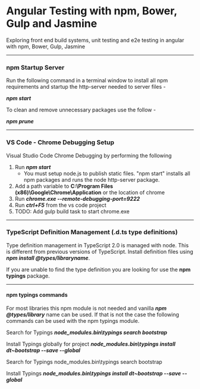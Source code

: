 # Angular Testing with npm, Bower, Gulp and Jasmine #
Exploring front end build systems, unit testing and e2e testing in angular with npm, Bower, Gulp, Jasmine

- - - - 

### npm Startup Server ###
Run the following command in a terminal window to install all npm requirements and startup the http-server needed
to server files -

___npm start___

To clean and remove unnecessary packages use the follow -

___npm prune___

- - - -

### VS Code - Chrome Debugging Setup ###
Visual Studio Code Chrome Debugging by performing the following
1. Run ___npm start___
   * You must setup node.js to publish static files. "npm start" installs all npm packages and runs the node http-server package.
2. Add a path variable to __C:\Program Files (x86)\Google\Chrome\Application__ or the location of chrome
3. Run ___chrome.exe --remote-debugging-port=9222___
4. Run ___ctrl+F5___ from the vs code project
5. TODO: Add gulp build task to start chrome.exe

- - - - 

### TypeScript Definition Management (.d.ts type definitions) ###
Type definition management in TypeScript 2.0 is managed with node. This is different from previous versions of TypeScript.
Install definition files using ___npm install @types/libraryname___.

If you are unable to find the type definition you are looking for use the __npm typings__ package.

- - - - 

#### npm typings commands ###
For most libraries this npm module is not needed and vanilla ___npm @types/library___ name can be used. If that is not the case the following commands can be used with the npm typings module.

Search for Typings
___node_modules\.bin\typings search bootstrap___

Install Typings globally for project
___node_modules\.bin\typings install dt~bootstrap --save --global___

Search for Typings
node_modules\.bin\typings search bootstrap

Install Typings
___node_modules\.bin\typings install dt~bootstrap --save --global___
